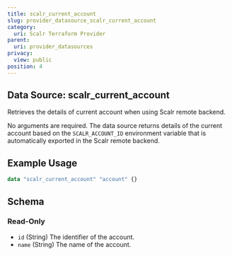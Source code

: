 ```yaml
---
title: scalr_current_account
slug: provider_datasource_scalr_current_account
category:
  uri: Scalr Terraform Provider
parent:
  uri: provider_datasources
privacy:
  view: public
position: 4
---
```

## Data Source: scalr_current_account

Retrieves the details of current account when using Scalr remote backend.

No arguments are required. The data source returns details of the current account based on the `SCALR_ACCOUNT_ID` environment variable that is automatically exported in the Scalr remote backend.

## Example Usage

```terraform
data "scalr_current_account" "account" {}
```

<!-- schema generated by tfplugindocs -->
## Schema

### Read-Only

- `id` (String) The identifier of the account.
- `name` (String) The name of the account.
